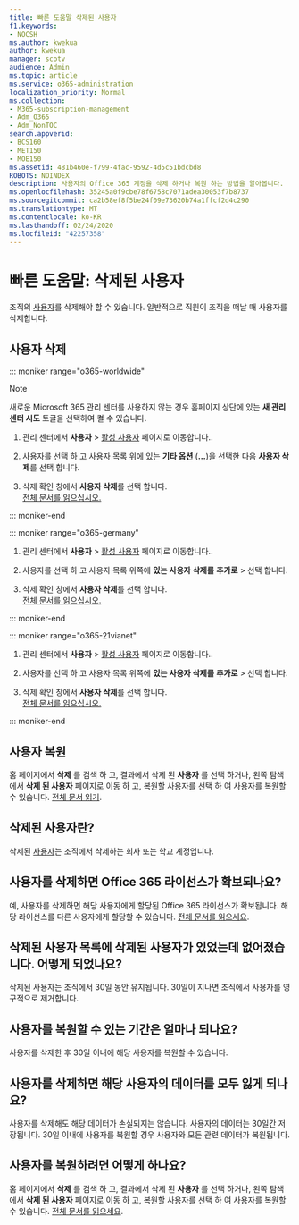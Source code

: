 ```yaml
---
title: 빠른 도움말 삭제된 사용자
f1.keywords:
- NOCSH
ms.author: kwekua
author: kwekua
manager: scotv
audience: Admin
ms.topic: article
ms.service: o365-administration
localization_priority: Normal
ms.collection:
- M365-subscription-management
- Adm_O365
- Adm_NonTOC
search.appverid:
- BCS160
- MET150
- MOE150
ms.assetid: 481b460e-f799-4fac-9592-4d5c51bdcbd8
ROBOTS: NOINDEX
description: 사용자의 Office 365 계정을 삭제 하거나 복원 하는 방법을 알아봅니다.
ms.openlocfilehash: 35245a0f9cbe78f6758c7071adea30053f7b8737
ms.sourcegitcommit: ca2b58ef8f5be24f09e73620b74a1ffcf2d4c290
ms.translationtype: MT
ms.contentlocale: ko-KR
ms.lasthandoff: 02/24/2020
ms.locfileid: "42257358"
---
```

# <a name="quick-help-deleted-user"></a>빠른 도움말: 삭제된 사용자

조직의 [사용자](../add-users/add-users.md)를 삭제해야 할 수 있습니다. 일반적으로 직원이 조직을 떠날 때 사용자를 삭제합니다. 
  
## <a name="delete-a-user"></a>사용자 삭제

::: moniker range="o365-worldwide"

> [!NOTE]
> 새로운 Microsoft 365 관리 센터를 사용하지 않는 경우 홈페이지 상단에 있는 **새 관리 센터 시도** 토글을 선택하여 켤 수 있습니다.
  
1. 관리 센터에서 **사용자** \> <a href="https://go.microsoft.com/fwlink/p/?linkid=834822" target="_blank">활성 사용자</a> 페이지로 이동합니다..

2. 사용자를 선택 하 고 사용자 목록 위에 있는 **기타 옵션** (**...**)을 선택한 다음 **사용자 삭제**를 선택 합니다.
  
3. 삭제 확인 창에서 **사용자 삭제**를 선택 합니다. <br/>[전체 문서를 읽으십시오.](../add-users/delete-a-user.md)
  
::: moniker-end

::: moniker range="o365-germany"

1. 관리 센터에서 **사용자** \> <a href="https://go.microsoft.com/fwlink/p/?linkid=847686" target="_blank">활성 사용자</a> 페이지로 이동합니다..  

2. 사용자를 선택 하 고 사용자 목록 위쪽에 **있는 사용자 삭제를** **추가로** > 선택 합니다.
  
3. 삭제 확인 창에서 **사용자 삭제**를 선택 합니다. <br/>[전체 문서를 읽으십시오.](../add-users/delete-a-user.md)

::: moniker-end

::: moniker range="o365-21vianet"

1. 관리 센터에서 **사용자** \> <a href="https://go.microsoft.com/fwlink/p/?linkid=850628" target="_blank">활성 사용자</a> 페이지로 이동합니다.. 

2. 사용자를 선택 하 고 사용자 목록 위쪽에 **있는 사용자 삭제를** **추가로** > 선택 합니다.
  
3. 삭제 확인 창에서 **사용자 삭제**를 선택 합니다. <br/>[전체 문서를 읽으십시오.](../add-users/delete-a-user.md)

::: moniker-end

  
## <a name="restore-a-user"></a>사용자 복원

홈 페이지에서 **삭제** 를 검색 하 고, 결과에서 삭제 된 **사용자** 를 선택 하거나, 왼쪽 탐색에서 **삭제 된 사용자** 페이지로 이동 하 고, 복원할 사용자를 선택 하 여 사용자를 복원할 수 있습니다. [전체 문서 읽기](../add-users/delete-a-user.md).
  
## <a name="what-are-deleted-users"></a>삭제된 사용자란?

삭제된 [사용자](../add-users/add-users.md)는 조직에서 삭제하는 회사 또는 학교 계정입니다. 
  
## <a name="does-deleting-a-user-free-up-their-office-365-license"></a>사용자를 삭제하면 Office 365 라이선스가 확보되나요?

예, 사용자를 삭제하면 해당 사용자에게 할당된 Office 365 라이선스가 확보됩니다. 해당 라이선스를 다른 사용자에게 할당할 수 있습니다. [전체 문서를 읽으세요](../../commerce/licenses/remove-licenses-from-subscription.md).
  
## <a name="i-had-a-deleted-user-listed-in-deleted-users-and-then-it-disappeared-what-happened"></a>삭제된 사용자 목록에 삭제된 사용자가 있었는데 없어졌습니다. 어떻게 되었나요?

삭제된 사용자는 조직에서 30일 동안 유지됩니다. 30일이 지나면 조직에서 사용자를 영구적으로 제거합니다.
  
## <a name="how-long-do-i-have-if-i-want-to-restore-a-user"></a>사용자를 복원할 수 있는 기간은 얼마나 되나요?

사용자를 삭제한 후 30일 이내에 해당 사용자를 복원할 수 있습니다.
  
## <a name="do-i-lose-all-the-users-data-when-i-delete-them"></a>사용자를 삭제하면 해당 사용자의 데이터를 모두 잃게 되나요?

사용자를 삭제해도 해당 데이터가 손실되지는 않습니다. 사용자의 데이터는 30일간 저장됩니다. 30일 이내에 사용자를 복원할 경우 사용자와 모든 관련 데이터가 복원됩니다.
  
## <a name="how-do-i-restore-a-user"></a>사용자를 복원하려면 어떻게 하나요?

홈 페이지에서 **삭제** 를 검색 하 고, 결과에서 삭제 된 **사용자** 를 선택 하거나, 왼쪽 탐색에서 **삭제 된 사용자** 페이지로 이동 하 고, 복원할 사용자를 선택 하 여 사용자를 복원할 수 있습니다. [전체 문서를 읽으세요](../add-users/delete-a-user.md).
  

